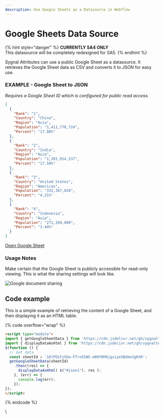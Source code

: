 ```yaml
---
description: Use Google Sheets as a Datasource in Webflow
---
```


# Google Sheets Data Source

{% hint style="danger" %}
**CURRENTLY SA4 ONLY**\
This datasource will be completely redesigned for SA5.
{% endhint %}

Sygnal Attributes can use a public Google Sheet as a datasource. It retrieves the Google Sheet data as CSV and converts it to JSON for easy use.&#x20;

### EXAMPLE - Google Sheet to JSON <a href="#demo---google-sheet-to-json" id="demo---google-sheet-to-json"></a>

_Requires a Google Sheet ID which is configured for public read access._

```json
[
  {
    "Rank": "1",
    "Country": "China",
    "Region": "Asia",
    "Population": "1,411,778,724",
    "Percent": "17.90%"
  },
  {
    "Rank": "2",
    "Country": "India",
    "Region": "Asia",
    "Population": "1,381,914,537",
    "Percent": "17.50%"
  },
  {
    "Rank": "3",
    "Country": "United States",
    "Region": "Americas",
    "Population": "332,367,628",
    "Percent": "4.21%"
  },
  {
    "Rank": "4",
    "Country": "Indonesia",
    "Region": "Asia",
    "Population": "271,350,000",
    "Percent": "3.44%"  
  }
]
```

[Open Google Sheet](https://docs.google.com/spreadsheets/d/16lPOiFz5Ow-FTro5SWS-m00fNhRjgsiyeSBdme3gKX0/edit#gid=0)

### Usage Notes <a href="#usage-notes" id="usage-notes"></a>

Make certain that the Google Sheet is publicly accessible for read-only viewing. This is what the sharing settings will look like.

![Google document sharing](https://wfu.sygnal.com/docs/datasources/google-sheet-data/images/sharing.png)

## Code example

This is a simple example of retrieving the content of a Google Sheet, and then displaying it as an HTML table.&#x20;

{% code overflow="wrap" %}
```html
<script type="module"> 
import { getGoogleSheetData } from 'https://cdn.jsdelivr.net/gh/sygnaltech/webflow-util@4.11/src/datasources/google-sheet-data.min.js'; 
import { displayDataAsHtml } from 'https://cdn.jsdelivr.net/gh/sygnaltech/webflow-util@4.11/src/modules/webflow-html.min.js'; 
$(function () { 
  // Get data 
  const sheetId = '16lPOiFz5Ow-FTro5SWS-m00fNhRjgsiyeSBdme3gKX0';
  getGoogleSheetData(sheetId)
    .then((res) => { 
      displayDataAsHtml( $("#json1"), res );
    }, (err) => { 
      console.log(err); 
    }); 
}); 
</script> 
```
{% endcode %}



\
